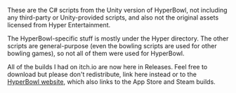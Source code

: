 These are the C# scripts from the Unity version of HyperBowl, not including any third-party or Unity-provided scripts, and also not the original assets licensed from Hyper Entertainment.

The HyperBowl-specific stuff is mostly under the Hyper directory. The other scripts are general-purpose (even the bowling scripts are used for other bowling games), so not all of them were used for HyperBowl.

All of the builds I had on itch.io are now here in Releases. Feel free to download but please don't redistribute, link here instead or to the [HyperBowl website](https://hyperbowl3d.com/), which also links to the App Store and Steam builds.
